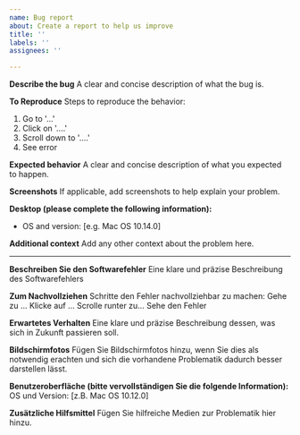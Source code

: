 ```yaml
---
name: Bug report
about: Create a report to help us improve
title: ''
labels: ''
assignees: ''

---
```


**Describe the bug**
A clear and concise description of what the bug is.

**To Reproduce**
Steps to reproduce the behavior:
1. Go to '...'
2. Click on '....'
3. Scroll down to '....'
4. See error

**Expected behavior**
A clear and concise description of what you expected to happen.

**Screenshots**
If applicable, add screenshots to help explain your problem.

**Desktop (please complete the following information):**
 - OS and version: [e.g. Mac OS 10.14.0]

**Additional context**
Add any other context about the problem here.

---
**Beschreiben Sie den Softwarefehler**
Eine klare und präzise Beschreibung des Softwarefehlers

**Zum Nachvollziehen**
Schritte den Fehler nachvollziehbar zu machen:
Gehe zu …
Klicke auf …
Scrolle runter zu…
Sehe den Fehler

**Erwartetes Verhalten**
Eine klare und präzise Beschreibung dessen, was sich in Zukunft passieren soll.

**Bildschirmfotos**
Fügen Sie Bildschirmfotos hinzu, wenn Sie dies als notwendig erachten und sich die vorhandene Problematik dadurch besser darstellen lässt. 

**Benutzeroberfläche (bitte vervollständigen Sie die folgende Information):**
OS und Version: [z.B. Mac OS 10.12.0]

**Zusätzliche Hilfsmittel**
Fügen Sie hilfreiche Medien zur Problematik hier hinzu.

